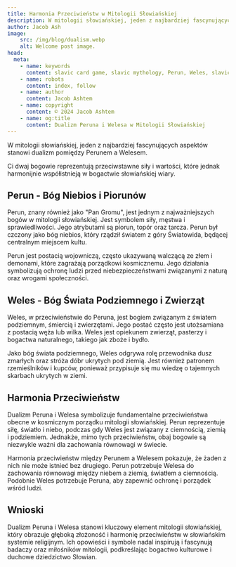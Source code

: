 ```yaml
---
title: Harmonia Przeciwieństw w Mitologii Słowiańskiej
description: W mitologii słowiańskiej, jeden z najbardziej fascynujących aspektów stanowi dualizm pomiędzy Perunem a Welesem. Ci dwaj bogowie reprezentują przeciwstawne siły i wartości, które jednak harmonijnie współistnieją w bogactwie słowiańskiej wiary.
author: Jacob Ash
image:
    src: /img/blog/dualism.webp
    alt: Welcome post image.
head:
  meta:
    - name: keywords
      content: slavic card game, slavic mythology, Perun, Weles, slavic gods
    - name: robots
      content: index, follow
    - name: author
      content: Jacob Ashtem
    - name: copyright
      content: © 2024 Jacob Ashtem
    - name: og:title
      content: Dualizm Peruna i Welesa w Mitologii Słowiańskiej
---
```

W mitologii słowiańskiej, jeden z najbardziej fascynujących aspektów stanowi dualizm pomiędzy Perunem a Welesem.
<!--more-->
Ci dwaj bogowie reprezentują przeciwstawne siły i wartości, które jednak harmonijnie współistnieją w bogactwie słowiańskiej wiary.
## Perun - Bóg Niebios i Piorunów

Perun, znany również jako "Pan Gromu", jest jednym z najważniejszych bogów w mitologii słowiańskiej. Jest symbolem siły, męstwa i sprawiedliwości. Jego atrybutami są piorun, topór oraz tarcza. Perun był czczony jako bóg niebios, który rządził światem z góry Światowida, będącej centralnym miejscem kultu.

Perun jest postacią wojowniczą, często ukazywaną walczącą ze złem i demonami, które zagrażają porządkowi kosmicznemu. Jego działania symbolizują ochronę ludzi przed niebezpieczeństwami związanymi z naturą oraz wrogami społeczności.

## Weles - Bóg Świata Podziemnego i Zwierząt

Weles, w przeciwieństwie do Peruna, jest bogiem związanym z światem podziemnym, śmiercią i zwierzętami. Jego postać często jest utożsamiana z postacią węża lub wilka. Weles jest opiekunem zwierząt, pasterzy i bogactwa naturalnego, takiego jak zboże i bydło.

Jako bóg świata podziemnego, Weles odgrywa rolę przewodnika dusz zmarłych oraz stróża dóbr ukrytych pod ziemią. Jest również patronem rzemieślników i kupców, ponieważ przypisuje się mu wiedzę o tajemnych skarbach ukrytych w ziemi.

## Harmonia Przeciwieństw

Dualizm Peruna i Welesa symbolizuje fundamentalne przeciwieństwa obecne w kosmicznym porządku mitologii słowiańskiej. Perun reprezentuje siłę, światło i niebo, podczas gdy Weles jest związany z ciemnością, ziemią i podziemiem. Jednakże, mimo tych przeciwieństw, obaj bogowie są niezwykle ważni dla zachowania równowagi w świecie.

Harmonia przeciwieństw między Perunem a Welesem pokazuje, że żaden z nich nie może istnieć bez drugiego. Perun potrzebuje Welesa do zachowania równowagi między niebem a ziemią, światłem a ciemnością. Podobnie Weles potrzebuje Peruna, aby zapewnić ochronę i porządek wśród ludzi.

## Wnioski

Dualizm Peruna i Welesa stanowi kluczowy element mitologii słowiańskiej, który obrazuje głęboką złożoność i harmonię przeciwieństw w słowiańskim systemie religijnym. Ich opowieści i symbole nadal inspirują i fascynują badaczy oraz miłośników mitologii, podkreślając bogactwo kulturowe i duchowe dziedzictwo Słowian.

